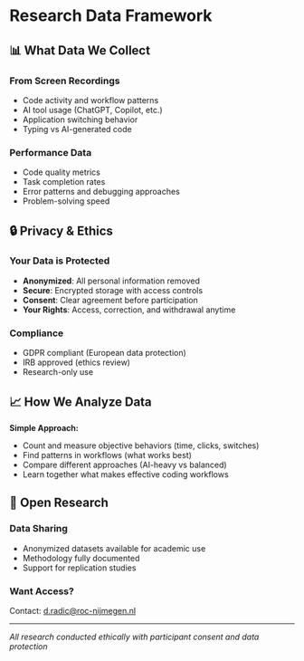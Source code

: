 # Research Data Framework

## 📊 What Data We Collect

### From Screen Recordings
- Code activity and workflow patterns
- AI tool usage (ChatGPT, Copilot, etc.)
- Application switching behavior
- Typing vs AI-generated code

### Performance Data
- Code quality metrics
- Task completion rates
- Error patterns and debugging approaches
- Problem-solving speed

## 🔒 Privacy & Ethics

### Your Data is Protected
- **Anonymized**: All personal information removed
- **Secure**: Encrypted storage with access controls
- **Consent**: Clear agreement before participation
- **Your Rights**: Access, correction, and withdrawal anytime

### Compliance
- GDPR compliant (European data protection)
- IRB approved (ethics review)
- Research-only use

## 📈 How We Analyze Data

**Simple Approach:**
- Count and measure objective behaviors (time, clicks, switches)
- Find patterns in workflows (what works best)
- Compare different approaches (AI-heavy vs balanced)
- Learn together what makes effective coding workflows

## 🤝 Open Research

### Data Sharing
- Anonymized datasets available for academic use
- Methodology fully documented
- Support for replication studies

### Want Access?
Contact: d.radic@roc-nijmegen.nl

---

*All research conducted ethically with participant consent and data protection*
